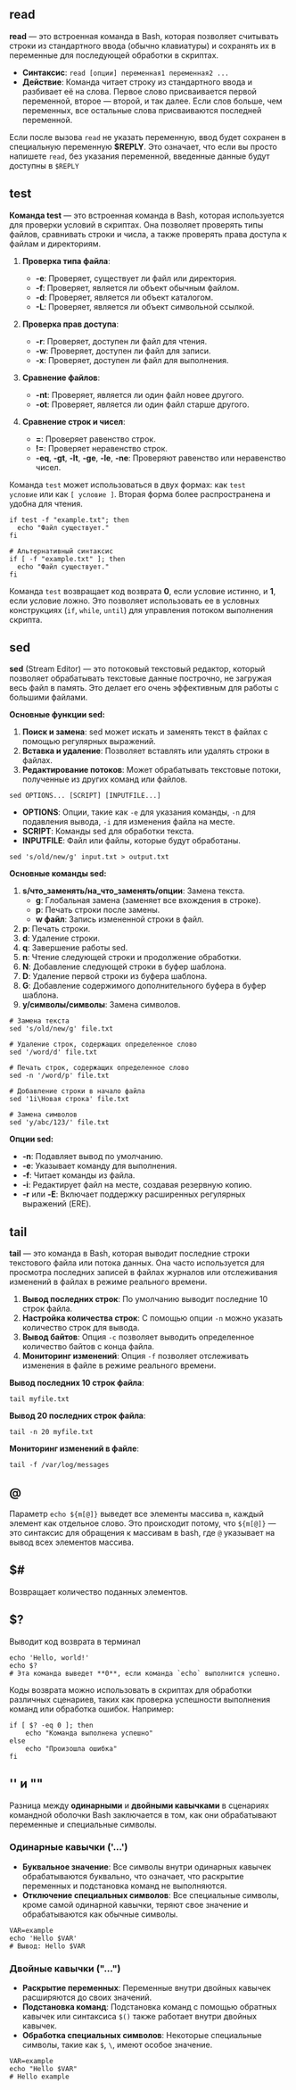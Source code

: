 
## read

**read** — это встроенная команда в Bash, которая позволяет считывать строки из стандартного ввода (обычно клавиатуры) и сохранять их в переменные для последующей обработки в скриптах.

- **Синтаксис**: `read [опции] переменная1 переменная2 ...`
- **Действие**: Команда читает строку из стандартного ввода и разбивает её на слова. Первое слово присваивается первой переменной, второе — второй, и так далее. Если слов больше, чем переменных, все остальные слова присваиваются последней переменной.

Если после вызова `read` не указать переменную, ввод будет сохранен в специальную переменную **\$REPLY**. Это означает, что если вы просто напишете `read`, без указания переменной, введенные данные будут доступны в `$REPLY`

## test

**Команда test** — это встроенная команда в Bash, которая используется для проверки условий в скриптах. Она позволяет проверять типы файлов, сравнивать строки и числа, а также проверять права доступа к файлам и директориям.

1. **Проверка типа файла**:
    - **-e**: Проверяет, существует ли файл или директория.
    - **-f**: Проверяет, является ли объект обычным файлом.
    - **-d**: Проверяет, является ли объект каталогом.
    - **-L**: Проверяет, является ли объект символьной ссылкой.

2. **Проверка прав доступа**:    
    - **-r**: Проверяет, доступен ли файл для чтения.
    - **-w**: Проверяет, доступен ли файл для записи.
    - **-x**: Проверяет, доступен ли файл для выполнения.

3. **Сравнение файлов**:
    - **-nt**: Проверяет, является ли один файл новее другого.
    - **-ot**: Проверяет, является ли один файл старше другого.

4. **Сравнение строк и чисел**:
    - **=**: Проверяет равенство строк.
    - **!=**: Проверяет неравенство строк.
    - **-eq**, **-gt**, **-lt**, **-ge**, **-le**, **-ne**: Проверяют равенство или неравенство чисел.

Команда `test` может использоваться в двух формах: как `test условие` или как `[ условие ]`. Вторая форма более распространена и удобна для чтения.

```Shell
if test -f "example.txt"; then
  echo "Файл существует."
fi

# Альтернативный синтаксис
if [ -f "example.txt" ]; then
  echo "Файл существует."
fi
```

Команда `test` возвращает код возврата **0**, если условие истинно, и **1**, если условие ложно. Это позволяет использовать ее в условных конструкциях (`if`, `while`, `until`) для управления потоком выполнения скрипта.

## sed

**sed** (Stream Editor) — это потоковый текстовый редактор, который позволяет обрабатывать текстовые данные построчно, не загружая весь файл в память. Это делает его очень эффективным для работы с большими файлами.

**Основные функции sed:**

1. **Поиск и замена**: sed может искать и заменять текст в файлах с помощью регулярных выражений. 
2. **Вставка и удаление**: Позволяет вставлять или удалять строки в файлах.
3. **Редактирование потоков**: Может обрабатывать текстовые потоки, полученные из других команд или файлов.

```Shell
sed OPTIONS... [SCRIPT] [INPUTFILE...]
```

- **OPTIONS**: Опции, такие как `-e` для указания команды, `-n` для подавления вывода, `-i` для изменения файла на месте.
- **SCRIPT**: Команды sed для обработки текста.
- **INPUTFILE**: Файл или файлы, которые будут обработаны.

```Shell
sed 's/old/new/g' input.txt > output.txt
```

**Основные команды sed:**

1. **s/что_заменять/на_что_заменять/опции**: Замена текста.
    - **g**: Глобальная замена (заменяет все вхождения в строке).
    - **p**: Печать строки после замены.
    - **w файл**: Запись измененной строки в файл.
2. **p**: Печать строки.
3. **d**: Удаление строки.
4. **q**: Завершение работы sed.
5. **n**: Чтение следующей строки и продолжение обработки.
6. **N**: Добавление следующей строки в буфер шаблона.
7. **D**: Удаление первой строки из буфера шаблона.
8. **G**: Добавление содержимого дополнительного буфера в буфер шаблона.
9. **y/символы/символы**: Замена символов.

```Shell
# Замена текста
sed 's/old/new/g' file.txt

# Удаление строк, содержащих определенное слово
sed '/word/d' file.txt

# Печать строк, содержащих определенное слово
sed -n '/word/p' file.txt

# Добавление строки в начало файла
sed '1i\Новая строка' file.txt

# Замена символов
sed 'y/abc/123/' file.txt
```

**Опции sed:**

- **-n**: Подавляет вывод по умолчанию.
- **-e**: Указывает команду для выполнения.
- **-f**: Читает команды из файла.
- **-i**: Редактирует файл на месте, создавая резервную копию.
- **-r** или **-E**: Включает поддержку расширенных регулярных выражений (ERE).

## tail

**tail** — это команда в Bash, которая выводит последние строки текстового файла или потока данных. Она часто используется для просмотра последних записей в файлах журналов или отслеживания изменений в файлах в режиме реального времени.

1. **Вывод последних строк**: По умолчанию выводит последние 10 строк файла.
2. **Настройка количества строк**: С помощью опции `-n` можно указать количество строк для вывода.
3. **Вывод байтов**: Опция `-c` позволяет выводить определенное количество байтов с конца файла.
4. **Мониторинг изменений**: Опция `-f` позволяет отслеживать изменения в файле в режиме реального времени.

**Вывод последних 10 строк файла**:

```Shell
tail myfile.txt
```

**Вывод 20 последних строк файла**:

```Shell
tail -n 20 myfile.txt
```

**Мониторинг изменений в файле**:

```Shell
tail -f /var/log/messages
```

## @

Параметр `echo ${m[@]}` выведет все элементы массива `m`, каждый элемент как отдельное слово. Это происходит потому, что `${m[@]}` — это синтаксис для обращения к массивам в bash, где `@` указывает на вывод всех элементов массива.

## $\#

Возвращает количество поданных элементов.

## $?

Выводит код возврата в терминал

```Shell
echo 'Hello, world!'
echo $?
# Эта команда выведет **0**, если команда `echo` выполнится успешно.
```

Коды возврата можно использовать в скриптах для обработки различных сценариев, таких как проверка успешности выполнения команд или обработка ошибок. Например:

```Shell
if [ $? -eq 0 ]; then
    echo "Команда выполнена успешно"
else
    echo "Произошла ошибка"
fi
```

## '' и ""

Разница между **одинарными** и **двойными кавычками** в сценариях командной оболочки Bash заключается в том, как они обрабатывают переменные и специальные символы.

### Одинарные кавычки ('...')

- **Буквальное значение**: Все символы внутри одинарных кавычек обрабатываются буквально, что означает, что раскрытие переменных и подстановка команд не выполняются.
- **Отключение специальных символов**: Все специальные символы, кроме самой одинарной кавычки, теряют свое значение и обрабатываются как обычные символы.

```Shell
VAR=example
echo 'Hello $VAR'
# Вывод: Hello $VAR
```

### Двойные кавычки ("...")

- **Раскрытие переменных**: Переменные внутри двойных кавычек расширяются до своих значений.
- **Подстановка команд**: Подстановка команд с помощью обратных кавычек или синтаксиса `$()` также работает внутри двойных кавычек.
- **Обработка специальных символов**: Некоторые специальные символы, такие как `$`, `\`, имеют особое значение.

```Shell
VAR=example
echo "Hello $VAR"
# Hello example
```

